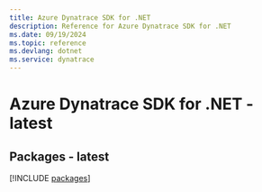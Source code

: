 ```yaml
---
title: Azure Dynatrace SDK for .NET
description: Reference for Azure Dynatrace SDK for .NET
ms.date: 09/19/2024
ms.topic: reference
ms.devlang: dotnet
ms.service: dynatrace
---
```

# Azure Dynatrace SDK for .NET - latest
## Packages - latest
[!INCLUDE [packages](dynatrace-index.md)]